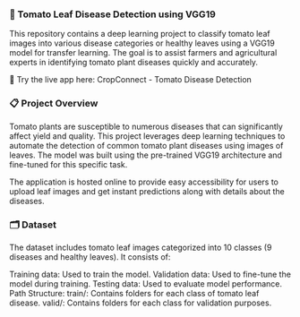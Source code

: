 ### 🍅 Tomato Leaf Disease Detection using VGG19
This repository contains a deep learning project to classify tomato leaf images into various disease categories or healthy leaves using a VGG19 model for transfer learning. The goal is to assist farmers and agricultural experts in identifying tomato plant diseases quickly and accurately.

🌟 Try the live app here: CropConnect - Tomato Disease Detection

### 📋 Project Overview
Tomato plants are susceptible to numerous diseases that can significantly affect yield and quality. This project leverages deep learning techniques to automate the detection of common tomato plant diseases using images of leaves. The model was built using the pre-trained VGG19 architecture and fine-tuned for this specific task.

The application is hosted online to provide easy accessibility for users to upload leaf images and get instant predictions along with details about the diseases.

### 🗂️ Dataset
The dataset includes tomato leaf images categorized into 10 classes (9 diseases and healthy leaves). It consists of:

Training data: Used to train the model.
Validation data: Used to fine-tune the model during training.
Testing data: Used to evaluate model performance.
Path Structure:
train/: Contains folders for each class of tomato leaf disease.
valid/: Contains folders for each class for validation purposes.
